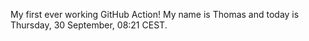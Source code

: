 My first ever working GitHub Action!
My name is Thomas and today is Thursday, 30 September, 08:21 CEST. 

